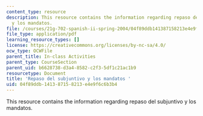 ```yaml
---
content_type: resource
description: This resource contains the information regarding repaso del subjuntivo
  y los mandatos.
file: /courses/21g-702-spanish-ii-spring-2004/04f89ddb141387158213e4e9f6c6b3b4_MIT21G_702S04_36subj.pdf
file_type: application/pdf
learning_resource_types: []
license: https://creativecommons.org/licenses/by-nc-sa/4.0/
ocw_type: OCWFile
parent_title: In-class Activities
parent_type: CourseSection
parent_uid: b6628738-d3a4-8582-c2f3-5df1c21ac1b9
resourcetype: Document
title: 'Repaso del subjuntivo y los mandatos '
uid: 04f89ddb-1413-8715-8213-e4e9f6c6b3b4
---
```

This resource contains the information regarding repaso del subjuntivo y los mandatos.